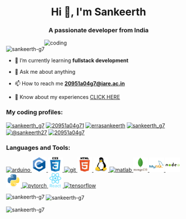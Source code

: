 <h1 align="center">Hi 👋, I'm Sankeerth</h1>
<h3 align="center">A passionate developer from India</h3>
<img align="right" width="400" src="https://c.tenor.com/_DOBjnGspYAAAAAM/code-coding.gif" alt="coding">
<p align="left"> <img src="https://komarev.com/ghpvc/?username=sankeerth-g7&label=Profile%20views&color=0e75b6&style=flat" alt="sankeerth-g7" /> </p>

- 🌱 I’m currently learning **fullstack development**

- 💬 Ask me about anything

- 📫 How to reach me **20951a04g7@iare.ac.in**

- 📄 Know about my experiences [CLICK HERE](http://13.234.234.30:4000/resume/20951A04G7)
<h3 align="left">My coding profiles:</h3>
<p align="left">
<a href="https://www.codechef.com/users/sankeerth_g7" target="blank"><img align="center" src="https://cdn.jsdelivr.net/npm/simple-icons@3.1.0/icons/codechef.svg" alt="sankeerth_g7" height="30" width="40" /></a>
<a href="https://www.hackerrank.com/20951a04g71" target="blank"><img align="center" src="https://raw.githubusercontent.com/rahuldkjain/github-profile-readme-generator/master/src/images/icons/Social/hackerrank.svg" alt="20951a04g71" height="30" width="40" /></a>
<a href="https://codeforces.com/profile/errasankeerth" target="blank"><img align="center" src="https://raw.githubusercontent.com/rahuldkjain/github-profile-readme-generator/master/src/images/icons/Social/codeforces.svg" alt="errasankeerth" height="30" width="40" /></a>
<a href="https://www.leetcode.com/sankeerth_g7" target="blank"><img align="center" src="https://raw.githubusercontent.com/rahuldkjain/github-profile-readme-generator/master/src/images/icons/Social/leet-code.svg" alt="sankeerth_g7" height="30" width="40" /></a>
<a href="https://www.hackerearth.com/@sankeerth27" target="blank"><img align="center" src="https://raw.githubusercontent.com/rahuldkjain/github-profile-readme-generator/master/src/images/icons/Social/hackerearth.svg" alt="@sankeerth27" height="30" width="40" /></a>
<a href="https://auth.geeksforgeeks.org/user/20951a04g7" target="blank"><img align="center" src="https://raw.githubusercontent.com/rahuldkjain/github-profile-readme-generator/master/src/images/icons/Social/geeks-for-geeks.svg" alt="20951a04g7" height="30" width="40" /></a>
</p>

<h3 align="left">Languages and Tools:</h3>
<p align="left"> <a href="https://www.arduino.cc/" target="_blank" rel="noreferrer"> <img src="https://cdn.worldvectorlogo.com/logos/arduino-1.svg" alt="arduino" width="40" height="40"/> </a> <a href="https://www.cprogramming.com/" target="_blank" rel="noreferrer"> <img src="https://raw.githubusercontent.com/devicons/devicon/master/icons/c/c-original.svg" alt="c" width="40" height="40"/> </a> <a href="https://www.w3schools.com/css/" target="_blank" rel="noreferrer"> <img src="https://raw.githubusercontent.com/devicons/devicon/master/icons/css3/css3-original-wordmark.svg" alt="css3" width="40" height="40"/> </a> <a href="https://git-scm.com/" target="_blank" rel="noreferrer"> <img src="https://www.vectorlogo.zone/logos/git-scm/git-scm-icon.svg" alt="git" width="40" height="40"/> </a> <a href="https://www.w3.org/html/" target="_blank" rel="noreferrer"> <img src="https://raw.githubusercontent.com/devicons/devicon/master/icons/html5/html5-original-wordmark.svg" alt="html5" width="40" height="40"/> </a> <a href="https://www.linux.org/" target="_blank" rel="noreferrer"> <img src="https://raw.githubusercontent.com/devicons/devicon/master/icons/linux/linux-original.svg" alt="linux" width="40" height="40"/> </a> <a href="https://www.mathworks.com/" target="_blank" rel="noreferrer"> <img src="https://upload.wikimedia.org/wikipedia/commons/2/21/Matlab_Logo.png" alt="matlab" width="40" height="40"/> </a> <a href="https://www.mongodb.com/" target="_blank" rel="noreferrer"> <img src="https://raw.githubusercontent.com/devicons/devicon/master/icons/mongodb/mongodb-original-wordmark.svg" alt="mongodb" width="40" height="40"/> </a> <a href="https://www.mysql.com/" target="_blank" rel="noreferrer"> <img src="https://raw.githubusercontent.com/devicons/devicon/master/icons/mysql/mysql-original-wordmark.svg" alt="mysql" width="40" height="40"/> </a> <a href="https://nodejs.org" target="_blank" rel="noreferrer"> <img src="https://raw.githubusercontent.com/devicons/devicon/master/icons/nodejs/nodejs-original-wordmark.svg" alt="nodejs" width="40" height="40"/> </a> <a href="https://www.python.org" target="_blank" rel="noreferrer"> <img src="https://raw.githubusercontent.com/devicons/devicon/master/icons/python/python-original.svg" alt="python" width="40" height="40"/> </a> <a href="https://pytorch.org/" target="_blank" rel="noreferrer"> <img src="https://www.vectorlogo.zone/logos/pytorch/pytorch-icon.svg" alt="pytorch" width="40" height="40"/> </a> <a href="https://reactjs.org/" target="_blank" rel="noreferrer"> <img src="https://raw.githubusercontent.com/devicons/devicon/master/icons/react/react-original-wordmark.svg" alt="react" width="40" height="40"/> </a> <a href="https://www.tensorflow.org" target="_blank" rel="noreferrer"> <img src="https://www.vectorlogo.zone/logos/tensorflow/tensorflow-icon.svg" alt="tensorflow" width="40" height="40"/> </a> </p>

<p><img align="left" src="https://github-readme-stats.vercel.app/api/top-langs?username=sankeerth-g7&show_icons=true&locale=en&layout=compact" alt="sankeerth-g7" /></p>

<p>&nbsp;<img align="center" src="https://github-readme-stats.vercel.app/api?username=sankeerth-g7&show_icons=true&locale=en" alt="sankeerth-g7" /></p>

<p><img align="center" src="https://github-readme-streak-stats.herokuapp.com/?user=sankeerth-g7&" alt="sankeerth-g7" /></p>

